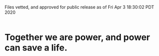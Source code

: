 Files vetted, and approved for public release as of Fri Apr  3 18:30:02 PDT 2020<br><br><h1>Together we are power, and power can save a life.</h1>
